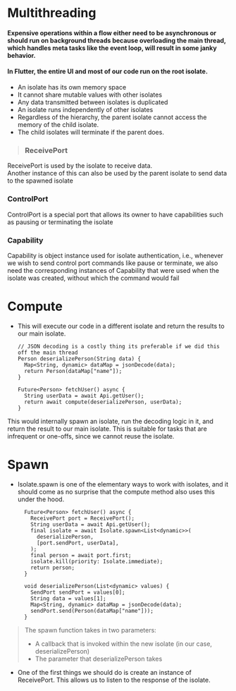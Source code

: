 # Multithreading

#### Expensive operations within a flow either need to be asynchronous or should run on background threads because overloading the main thread, which handles meta tasks like the event loop, will result in some janky behavior.
#### In Flutter, the entire UI and most of our code run on the root isolate.

- An isolate has its own memory space
- It cannot share mutable values with other isolates
- Any data transmitted between isolates is duplicated
- An isolate runs independently of other isolates
- Regardless of the hierarchy, the parent isolate cannot access the memory of the child isolate.
- The child isolates will terminate if the parent does.

> ### ReceivePort 
  ReceivePort is used by the isolate to receive data.  
  Another instance of this can also be used by the parent isolate to send data to the spawned isolate

### ControlPort
ControlPort is a special port that allows its owner to have capabilities such as pausing or terminating the isolate

### Capability
Capability is object instance used for isolate authentication, 
i.e., whenever we wish to send control port commands like pause or terminate, 
we also need the corresponding instances of Capability that were used when the isolate was created, without which the command would fail


# Compute
- This will execute our code in a different isolate and return the results to our main isolate.

      // JSON decoding is a costly thing its preferable if we did this off the main thread
      Person deserializePerson(String data) {
        Map<String, dynamic> dataMap = jsonDecode(data);
        return Person(dataMap["name"]);
      }

      Future<Person> fetchUser() async {
        String userData = await Api.getUser();
        return await compute(deserializePerson, userData);
      }

This would internally spawn an isolate, run the decoding logic in it, and return the result to our main isolate. 
This is suitable for tasks that are infrequent or one-offs, since we cannot reuse the isolate.

# Spawn
- Isolate.spawn is one of the elementary ways to work with isolates, 
  and it should come as no surprise that the compute method also uses this under the hood.

        Future<Person> fetchUser() async {
          ReceivePort port = ReceivePort();
          String userData = await Api.getUser();
          final isolate = await Isolate.spawn<List<dynamic>>(
            deserializePerson,
            [port.sendPort, userData],
          );
          final person = await port.first;
          isolate.kill(priority: Isolate.immediate);
          return person;
        }

        void deserializePerson(List<dynamic> values) {
          SendPort sendPort = values[0];
          String data = values[1];
          Map<String, dynamic> dataMap = jsonDecode(data);
          sendPort.send(Person(dataMap["name"]));
        }

> The spawn function takes in two parameters:
> - A callback that is invoked within the new isolate (in our case, deserializePerson)
> - The parameter that deserializePerson takes

- One of the first things we should do is create an instance of ReceivePort. 
  This allows us to listen to the response of the isolate.
